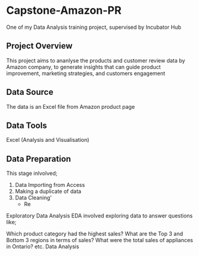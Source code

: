 # Capstone-Amazon-PR
One of my Data Analysis training project, supervised by Incubator Hub

## Project Overview
This project aims to ananlyse the products and customer review data by Amazon company, to generate insights that can guide product improvement, marketing strategies, and customers engagement

## Data Source
The data is an Excel file from Amazon product page

## Data Tools
Excel (Analysis and Visualisation)

## Data Preparation
This stage inlvolved;

1. Data Importing from Access
2. Making a duplicate of data
3. Data Cleaning'
   - Re

Exploratory Data Analysis
EDA involved exploring data to answer questions like;

Which product category had the highest sales?
What are the Top 3 and Bottom 3 regions in terms of sales?
What were the total sales of appliances in Ontario? etc.
Data Analysis
